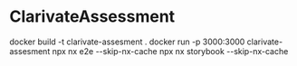# ClarivateAssessment


docker build -t clarivate-assesment .
docker run -p 3000:3000 clarivate-assesment
npx nx e2e --skip-nx-cache
npx nx storybook --skip-nx-cache
